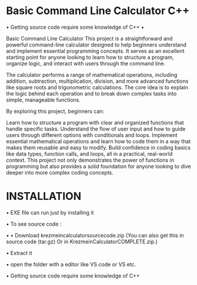 # Basic Command Line Calculator C++ 
• Getting source code require some knowledge of C++ •

Basic Command Line Calculator
This project is a straightforward and powerful command-line calculator designed to help beginners understand and implement essential programming concepts. It serves as an excellent starting point for anyone looking to learn how to structure a program, organize logic, and interact with users through the command line.

The calculator performs a range of mathematical operations, including addition, subtraction, multiplication, division, and more advanced functions like square roots and trigonometric calculations. The core idea is to explain the logic behind each operation and to break down complex tasks into simple, manageable functions.

By exploring this project, beginners can:

Learn how to structure a program with clear and organized functions that handle specific tasks.
Understand the flow of user input and how to guide users through different options with conditionals and loops.
Implement essential mathematical operations and learn how to code them in a way that makes them reusable and easy to modify.
Build confidence in coding basics like data types, function calls, and loops, all in a practical, real-world context.
This project not only demonstrates the power of functions in programming but also provides a solid foundation for anyone looking to dive deeper into more complex coding concepts.

# INSTALLATION 
• EXE file can run just by installing it 


• To see source code :

  • • Download krezmeincalculatorsourcecode.zip (You can also get this in source code (tar.gz) Or in KrezmeinCalculatorCOMPLETE.zip.)
  
  • Extract it 
  
  • open the folder with a editor like VS code or VS etc.
  
  • Getting source code require some knowledge of C++
  
